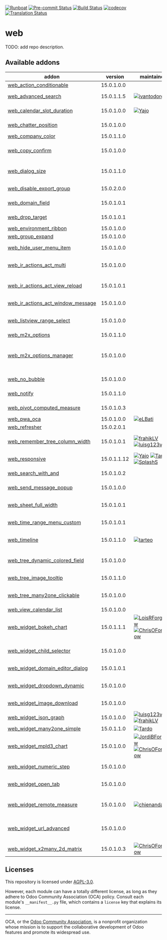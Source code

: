 
[![Runboat](https://img.shields.io/badge/runboat-Try%20me-875A7B.png)](https://runboat.odoo-community.org/builds?repo=OCA/web&target_branch=15.0)
[![Pre-commit Status](https://github.com/OCA/web/actions/workflows/pre-commit.yml/badge.svg?branch=15.0)](https://github.com/OCA/web/actions/workflows/pre-commit.yml?query=branch%3A15.0)
[![Build Status](https://github.com/OCA/web/actions/workflows/test.yml/badge.svg?branch=15.0)](https://github.com/OCA/web/actions/workflows/test.yml?query=branch%3A15.0)
[![codecov](https://codecov.io/gh/OCA/web/branch/15.0/graph/badge.svg)](https://codecov.io/gh/OCA/web)
[![Translation Status](https://translation.odoo-community.org/widgets/web-15-0/-/svg-badge.svg)](https://translation.odoo-community.org/engage/web-15-0/?utm_source=widget)

<!-- /!\ do not modify above this line -->

# web

TODO: add repo description.

<!-- /!\ do not modify below this line -->

<!-- prettier-ignore-start -->

[//]: # (addons)

Available addons
----------------
addon | version | maintainers | summary
--- | --- | --- | ---
[web_action_conditionable](web_action_conditionable/) | 15.0.1.0.0 |  | web_action_conditionable
[web_advanced_search](web_advanced_search/) | 15.0.1.1.5 | [![ivantodorovich](https://github.com/ivantodorovich.png?size=30px)](https://github.com/ivantodorovich) | Easier and more powerful searching tools
[web_calendar_slot_duration](web_calendar_slot_duration/) | 15.0.1.0.0 | [![Yajo](https://github.com/Yajo.png?size=30px)](https://github.com/Yajo) | Customizable calendar slot durations
[web_chatter_position](web_chatter_position/) | 15.0.1.0.0 |  | Add an option to change the chatter position
[web_company_color](web_company_color/) | 15.0.1.1.0 |  | Web Company Color
[web_copy_confirm](web_copy_confirm/) | 15.0.1.0.0 |  | Show confirmation dialogue before copying records
[web_dialog_size](web_dialog_size/) | 15.0.1.1.0 |  | A module that lets the user expand a dialog box to the full screen width.
[web_disable_export_group](web_disable_export_group/) | 15.0.2.0.0 |  | Web Disable Export Group
[web_domain_field](web_domain_field/) | 15.0.1.0.1 |  | Use computed field as domain
[web_drop_target](web_drop_target/) | 15.0.1.0.1 |  | Allows to drag files into Odoo
[web_environment_ribbon](web_environment_ribbon/) | 15.0.1.0.0 |  | Web Environment Ribbon
[web_group_expand](web_group_expand/) | 15.0.1.0.0 |  | Group Expand Buttons
[web_hide_user_menu_item](web_hide_user_menu_item/) | 15.0.1.0.0 |  | Web Hide User Menu Item
[web_ir_actions_act_multi](web_ir_actions_act_multi/) | 15.0.1.0.0 |  | Enables triggering of more than one action on ActionManager
[web_ir_actions_act_view_reload](web_ir_actions_act_view_reload/) | 15.0.1.0.1 |  | Enables reload of the current view via ActionManager
[web_ir_actions_act_window_message](web_ir_actions_act_window_message/) | 15.0.1.0.0 |  | Show a message box to users
[web_listview_range_select](web_listview_range_select/) | 15.0.1.0.0 |  | Enables selecting a range of records using the shift key
[web_m2x_options](web_m2x_options/) | 15.0.1.1.0 |  | web_m2x_options
[web_m2x_options_manager](web_m2x_options_manager/) | 15.0.1.0.0 |  | Adds an interface to manage the "Create" and "Create and Edit" options for specific models and fields.
[web_no_bubble](web_no_bubble/) | 15.0.1.0.0 |  | Remove the bubbles from the web interface
[web_notify](web_notify/) | 15.0.1.1.0 |  | Send notification messages to user
[web_pivot_computed_measure](web_pivot_computed_measure/) | 15.0.1.0.3 |  | Web Pivot Computed Measure
[web_pwa_oca](web_pwa_oca/) | 15.0.1.0.0 | [![eLBati](https://github.com/eLBati.png?size=30px)](https://github.com/eLBati) | Make Odoo a PWA
[web_refresher](web_refresher/) | 15.0.2.0.1 |  | Web Refresher
[web_remember_tree_column_width](web_remember_tree_column_width/) | 15.0.1.0.1 | [![frahikLV](https://github.com/frahikLV.png?size=30px)](https://github.com/frahikLV) [![luisg123v](https://github.com/luisg123v.png?size=30px)](https://github.com/luisg123v) | Remember the tree columns' widths across sessions.
[web_responsive](web_responsive/) | 15.0.1.1.12 | [![Yajo](https://github.com/Yajo.png?size=30px)](https://github.com/Yajo) [![Tardo](https://github.com/Tardo.png?size=30px)](https://github.com/Tardo) [![SplashS](https://github.com/SplashS.png?size=30px)](https://github.com/SplashS) | Responsive web client, community-supported
[web_search_with_and](web_search_with_and/) | 15.0.1.0.2 |  | Use AND conditions on omnibar search
[web_send_message_popup](web_send_message_popup/) | 15.0.1.0.0 |  | Web Send Message as Popup
[web_sheet_full_width](web_sheet_full_width/) | 15.0.1.0.1 |  | Use the whole available screen width when displaying sheets
[web_time_range_menu_custom](web_time_range_menu_custom/) | 15.0.1.0.1 |  | Web Time Range Menu Custom
[web_timeline](web_timeline/) | 15.0.1.1.0 | [![tarteo](https://github.com/tarteo.png?size=30px)](https://github.com/tarteo) | Interactive visualization chart to show events in time
[web_tree_dynamic_colored_field](web_tree_dynamic_colored_field/) | 15.0.1.0.0 |  | Allows you to dynamically color fields on tree views
[web_tree_image_tooltip](web_tree_image_tooltip/) | 15.0.1.1.0 |  | Show images in tree views via tooltip
[web_tree_many2one_clickable](web_tree_many2one_clickable/) | 15.0.1.0.0 |  | Open the linked resource when clicking on their name
[web_view_calendar_list](web_view_calendar_list/) | 15.0.1.0.0 |  | Show calendars as a List
[web_widget_bokeh_chart](web_widget_bokeh_chart/) | 15.0.1.1.1 | [![LoisRForgeFlow](https://github.com/LoisRForgeFlow.png?size=30px)](https://github.com/LoisRForgeFlow) [![ChrisOForgeFlow](https://github.com/ChrisOForgeFlow.png?size=30px)](https://github.com/ChrisOForgeFlow) | This widget allows to display charts using Bokeh library.
[web_widget_child_selector](web_widget_child_selector/) | 15.0.1.0.0 |  | Widget used for navigation on hierarchy fields
[web_widget_domain_editor_dialog](web_widget_domain_editor_dialog/) | 15.0.1.0.1 |  | Recovers the Domain Editor Dialog functionality
[web_widget_dropdown_dynamic](web_widget_dropdown_dynamic/) | 15.0.1.0.0 |  | This module adds support for dynamic dropdown widget
[web_widget_image_download](web_widget_image_download/) | 15.0.1.0.0 |  | Allows to download any image from its widget
[web_widget_json_graph](web_widget_json_graph/) | 15.0.1.0.0 | [![luisg123v](https://github.com/luisg123v.png?size=30px)](https://github.com/luisg123v) [![frahikLV](https://github.com/frahikLV.png?size=30px)](https://github.com/frahikLV) | Draw json fields with graphs.
[web_widget_many2one_simple](web_widget_many2one_simple/) | 15.0.1.1.0 | [![Tardo](https://github.com/Tardo.png?size=30px)](https://github.com/Tardo) | Simple many2one widget
[web_widget_mpld3_chart](web_widget_mpld3_chart/) | 15.0.1.0.0 | [![JordiBForgeFlow](https://github.com/JordiBForgeFlow.png?size=30px)](https://github.com/JordiBForgeFlow) [![ChrisOForgeFlow](https://github.com/ChrisOForgeFlow.png?size=30px)](https://github.com/ChrisOForgeFlow) | This widget allows to display charts using MPLD3 library.
[web_widget_numeric_step](web_widget_numeric_step/) | 15.0.1.0.0 |  | Web Widget Numeric Step
[web_widget_open_tab](web_widget_open_tab/) | 15.0.1.0.0 |  | Allow to open record from trees on new tab from tree views
[web_widget_remote_measure](web_widget_remote_measure/) | 15.0.1.0.0 | [![chienandalu](https://github.com/chienandalu.png?size=30px)](https://github.com/chienandalu) | Allows to connect to remote devices to record measures
[web_widget_url_advanced](web_widget_url_advanced/) | 15.0.1.0.0 |  | This module extends URL widget for displaying anchors with custom labels.
[web_widget_x2many_2d_matrix](web_widget_x2many_2d_matrix/) | 15.0.1.0.3 | [![ChrisOForgeFlow](https://github.com/ChrisOForgeFlow.png?size=30px)](https://github.com/ChrisOForgeFlow) | Show list fields as a matrix

[//]: # (end addons)

<!-- prettier-ignore-end -->

## Licenses

This repository is licensed under [AGPL-3.0](LICENSE).

However, each module can have a totally different license, as long as they adhere to Odoo Community Association (OCA)
policy. Consult each module's `__manifest__.py` file, which contains a `license` key
that explains its license.

----
OCA, or the [Odoo Community Association](http://odoo-community.org/), is a nonprofit
organization whose mission is to support the collaborative development of Odoo features
and promote its widespread use.
